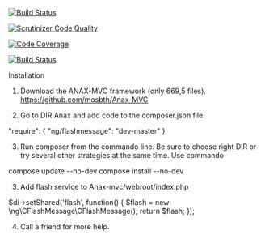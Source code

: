 [![Build Status](https://travis-ci.org/niklasgust/flashmsgtest.svg?branch=master)](https://travis-ci.org/niklasgust/flashmsgtest)


[![Scrutinizer Code Quality](https://scrutinizer-ci.com/g/niklasgust/flashmsgtest/badges/quality-score.png?b=master)](https://scrutinizer-ci.com/g/niklasgust/flashmsgtest/?branch=master)



[![Code Coverage](https://scrutinizer-ci.com/g/niklasgust/flashmsgtest/badges/coverage.png?b=master)](https://scrutinizer-ci.com/g/niklasgust/flashmsgtest/?branch=master)


[![Build Status](https://scrutinizer-ci.com/g/niklasgust/flashmsgtest/badges/build.png?b=master)](https://scrutinizer-ci.com/g/niklasgust/flashmsgtest/build-status/master)




Installation

1) Download the ANAX-MVC framework (only 669,5 files). 
https://github.com/mosbth/Anax-MVC

2) Go to DIR Anax and add code to the composer.json file 

"require": { 
"ng/flashmessage": "dev-master"
},



3) Run composer from the commando line. Be sure to choose right DIR or try several other strategies at the same time. Use commando

compose update --no-dev
compose install --no-dev




3) Add flash service to Anax-mvc/webroot/index.php 

$di->setShared('flash', function() {
$flash = new \ng\CFlashMessage\CFlashMessage();
return $flash;
});


4) Call a friend for more help.

